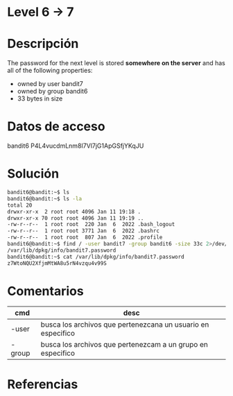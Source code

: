 # Level 6 -> 7

# Descripción
The password for the next level is stored **somewhere on the server** and has all of the following properties:

-   owned by user bandit7
-   owned by group bandit6
-   33 bytes in size

# Datos de acceso
bandit6
P4L4vucdmLnm8I7Vl7jG1ApGSfjYKqJU

# Solución

```bash
bandit6@bandit:~$ ls
bandit6@bandit:~$ ls -la
total 20
drwxr-xr-x  2 root root 4096 Jan 11 19:18 .
drwxr-xr-x 70 root root 4096 Jan 11 19:19 ..
-rw-r--r--  1 root root  220 Jan  6  2022 .bash_logout
-rw-r--r--  1 root root 3771 Jan  6  2022 .bashrc
-rw-r--r--  1 root root  807 Jan  6  2022 .profile
bandit6@bandit:~$ find / -user bandit7 -group bandit6 -size 33c 2>/dev/null
/var/lib/dpkg/info/bandit7.password
bandit6@bandit:~$ cat /var/lib/dpkg/info/bandit7.password
z7WtoNQU2XfjmMtWA8u5rN4vzqu4v99S

```

# Comentarios

|cmd|desc|
|---|---------|
|-user| busca los archivos que pertenezcana un usuario en especifico|
|-group| busca los archivos que pertenezcam a un grupo en especifico|


# Referencias